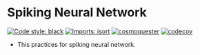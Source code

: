 # Spiking Neural Network

[![Code style: black](https://img.shields.io/badge/code%20style-black-000000.svg)](https://github.com/psf/black)
[![Imports: isort](https://img.shields.io/badge/%20imports-isort-%231674b1?style=flat&labelColor=ef8336)](https://pycqa.github.io/isort/)
[![cosmoquester](https://circleci.com/gh/cosmoquester/spiking-neural-network.svg?style=svg)](https://app.circleci.com/pipelines/github/cosmoquester/spiking-neural-network)
[![codecov](https://codecov.io/gh/cosmoquester/spiking-neural-network/branch/master/graph/badge.svg?token=l9EaJ1fko2)](https://codecov.io/gh/cosmoquester/spiking-neural-network)

- This practices for spiking neural network.
